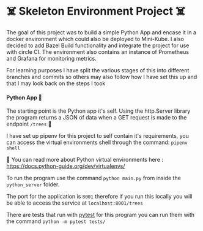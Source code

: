 # ☠️ Skeleton Environment Project ☠️

The goal of this project was to build a simple Python App and encase it in a docker environment which could also be deployed to Mini-Kube. I also decided to add Bazel Build functionality and integrate the project for use with circle CI. The environment also contains an instance of Prometheus and Grafana for monitoring metrics.

For learning purposes I have split the various stages of this into different branches and commits so others may also follow how I have set this up and that I may look back on the steps I took

#### Python App 🐍

The starting point is the Python app it's self. Using the http.Server library the program returns a JSON of data when a GET request is made to the endpoint `/trees` 🌳

I have set up pipenv for this project to self contain it's requirements, you can access the virtual environments shell through the command: `pipenv shell` 

🔗 You can read more about Python virtual environments here : https://docs.python-guide.org/dev/virtualenvs/

To run the program use the command `python main.py` from inside the `python_server` folder.

The port for the application is `8001` therefore if you run this locally you will be able to access the service at `localhost:8001/trees`


There are tests that run with [pytest](https://docs.pytest.org/en/latest/) for this program you can run them with the command `python -m pytest tests/`